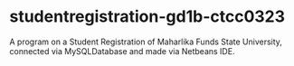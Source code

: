 # studentregistration-gd1b-ctcc0323
A program on a Student Registration of Maharlika Funds State University, connected via MySQLDatabase and made via Netbeans IDE.
